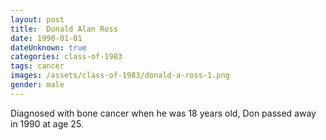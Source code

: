 ```yaml
---
layout: post
title:  Donald Alan Ross
date: 1990-01-01
dateUnknown: true
categories: class-of-1983
tags: cancer
images: /assets/class-of-1983/donald-a-ross-1.png
gender: male
---
```

Diagnosed with bone cancer when he was 18 years old, Don passed away in 1990 at age 25.
